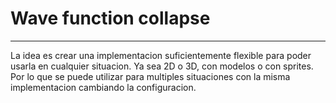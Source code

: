 # Wave function collapse
---

La idea es crear una implementacion suficientemente flexible para poder usarla en cualquier situacion. Ya sea 2D o 3D, con modelos o con sprites. Por lo que se puede utilizar para multiples situaciones con la misma implementacion cambiando la configuracion.